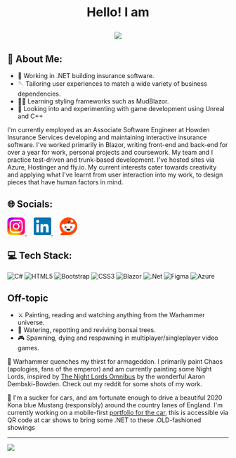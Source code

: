 # <p align="center">Hello! I am</p>
<p align="center">
  <img src="https://github.com/user-attachments/assets/08ea1ca3-f4d8-4962-8cdf-e017e7b9a620">
</p>

<p></p>

## 💫 About Me:
- 🥅 Working in .NET building insurance software.
- 🪡 Tailoring user experiences to match a wide variety of business dependencies.
- 🐦‍🔥 Learning styling frameworks such as MudBlazor.
- 🎯 Looking into and experimenting with game development using Unreal and C++

<p align="left">
  I'm currently employed as an Associate Software Engineer at Howden Insurance Services developing and maintaining interactive insurance software.
  I've worked primarily in Blazor, writing front-end and back-end for over a year for work, personal projects and coursework. My team and I practice test-driven and trunk-based development.
  I've hosted sites via Azure, Hostinger and fly.io.
  My current interests cater towards creativity and applying what I've learnt from user interaction into my work, to design pieces that have human factors in mind.
</p>

## 🌐 Socials:
<p align="left">
  <a href="https://www.instagram.com/josh.hill_">
    <img src="Instagram_logo_2022.svg.webp" alt="Instagram" width="40" height="40"/>
  </a>
  &nbsp;&nbsp;&nbsp;
  <a href="https://www.linkedin.com/in/josh-hill-993b87296">
    <img src="LinkedIn_logo_initials.png" alt="LinkedIn" width="40" height="40"/>
  </a>  
  &nbsp;&nbsp;&nbsp;
  <a href="https://www.reddit.com/user/Josh_Hilll/">
    <img src="Reddit_Logo.png" alt="LinkedIn" width="40" height="40"/>
  </a>
</p>

## 💻 Tech Stack:
![C#](https://img.shields.io/badge/c%23-%23239120.svg?style=for-the-badge&logo=csharp&logoColor=white) ![HTML5](https://img.shields.io/badge/html5-%23E34F26.svg?style=for-the-badge&logo=html5&logoColor=white) ![Bootstrap](https://img.shields.io/badge/bootstrap-%238511FA.svg?style=for-the-badge&logo=bootstrap&logoColor=white) ![CSS3](https://img.shields.io/badge/css3-%231572B6.svg?style=for-the-badge&logo=css3&logoColor=white) ![Blazor](https://img.shields.io/badge/blazor-%235C2D91.svg?style=for-the-badge&logo=blazor&logoColor=white) ![.Net](https://img.shields.io/badge/.NET-5C2D91?style=for-the-badge&logo=.net&logoColor=white) ![Figma](https://img.shields.io/badge/figma-%23F24E1E.svg?style=for-the-badge&logo=figma&logoColor=white) ![Azure](https://img.shields.io/badge/azure-%230072C6.svg?style=for-the-badge&logo=microsoftazure&logoColor=white)

## Off-topic
- ⚔️ Painting, reading and watching anything from the Warhammer universe.
- 🌳 Watering, repotting and reviving bonsai trees.
- 🎮 Spawning, dying and respawning in multiplayer/singleplayer video games.

<p align="left">
  🦇 Warhammer quenches my thirst for armageddon. I primarily paint Chaos (apologies, fans of the emperor) and am currently painting some Night Lords, inspired by <a href="https://infinitespeculation.wordpress.com/2020/12/10/book-review-night-lords-the-omnibus-by-aaron-dembski-bowden/">The Night Lords Omnibus</a> by the wonderful Aaron Dembski-Bowden. Check out my reddit for some shots of my work.
</p>

<p align="left">
   🚗 I'm a sucker for cars, and am fortunate enough to drive a beautiful 2020 Kona blue Mustang (responsibly) around the country lanes of England. I'm currently working on a mobile-first <a href="https://fordmustang.fly.dev/">portfolio for the car</a>, this is accessible via QR code at car shows to bring some .NET to these .OLD-fashioned showings
</p>

---
[![](https://visitcount.itsvg.in/api?id=sahujo-hill&icon=0&color=0)](https://visitcount.itsvg.in)
